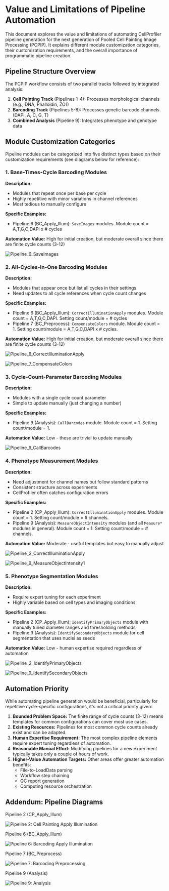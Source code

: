 # Value and Limitations of Pipeline Automation

This document explores the value and limitations of automating CellProfiler pipeline generation for the next generation of Pooled Cell Painting Image Processing (PCPIP). It explains different module customization categories, their customization requirements, and the overall importance of programmatic pipeline creation.

## Pipeline Structure Overview

The PCPIP workflow consists of two parallel tracks followed by integrated analysis:

1. **Cell Painting Track** (Pipelines 1-4): Processes morphological channels (e.g., DNA, Phalloidin, ZO1)
2. **Barcoding Track** (Pipelines 5-8): Processes genetic barcode channels (DAPI, A, C, G, T)
3. **Combined Analysis** (Pipeline 9): Integrates phenotype and genotype data

## Module Customization Categories

Pipeline modules can be categorized into five distinct types based on their customization requirements (see diagrams below for reference):

### 1. Base-Times-Cycle Barcoding Modules

**Description:**

- Modules that repeat once per base per cycle
- Highly repetitive with minor variations in channel references
- Most tedious to manually configure

**Specific Examples:**

- Pipeline 6 (BC_Apply_Illum): `SaveImages` modules. Module count = A,T,G,C,DAPI x # cycles

**Automation Value:** High for initial creation, but moderate overall since there are finite cycle counts (3-12)

![Pipeline_6_SaveImages](../assets/sample_modules/p6_SaveImages.png)

### 2. All-Cycles-In-One Barcoding Modules

**Description:**

- Modules that appear once but list all cycles in their settings
- Need updates to all cycle references when cycle count changes

**Specific Examples:**

- Pipeline 6 (BC_Apply_Illum): `CorrectIlluminationApply` modules. Module count = A,T,G,C,DAPI. Setting count/module = # cycles
- Pipeline 7 (BC_Preprocess): `CompensateColors` module. Module count = 1. Setting count/module = A,T,G,C,DAPI x # cycles.

**Automation Value:** High for initial creation, but moderate overall since there are finite cycle counts (3-12)

![Pipeline_6_CorrectIlluminationApply](../assets/sample_modules/p6_CorrectIlluminationApply.png)

![Pipeline_7_CompensateColors](../assets/sample_modules/p7_CompensateColors.png)

### 3. Cycle-Count-Parameter Barcoding Modules

**Description:**

- Modules with a single cycle count parameter
- Simple to update manually (just changing a number)

**Specific Examples:**

- Pipeline 9 (Analysis): `CallBarcodes` module. Module count = 1. Setting count/module = 1.

**Automation Value:** Low - these are trivial to update manually

![Pipeline_9_CallBarcodes](../assets/sample_modules/p9_CallBarcodes.png)

### 4. Phenotype Measurement Modules

**Description:**

- Need adjustment for channel names but follow standard patterns
- Consistent structure across experiments
- CellProfiler often catches configuration errors

**Specific Examples:**

- Pipeline 2 (CP_Apply_Illum): `CorrectIlluminationApply` modules. Module count = 1. Setting count/module = # channels.
- Pipeline 9 (Analysis): `MeasureObjectIntensity` modules (and all `Measure*` modules in general). Module count = 1. Setting count/module = # channels.

**Automation Value:** Moderate - useful templates but easy to manually adjust

![Pipeline_2_CorrectIlluminationApply](../assets/sample_modules/p2_CorrectIlluminationApply.png)

![Pipeline_9_MeasureObjectIntensity1](../assets/sample_modules/p9_MeasureObjectIntensity1.png)


### 5. Phenotype Segmentation Modules

**Description:**

- Require expert tuning for each experiment
- Highly variable based on cell types and imaging conditions

**Specific Examples:**

- Pipeline 2 (CP_Apply_Illum): `IdentifyPrimaryObjects` module with manually tuned diameter ranges and thresholding methods
- Pipeline 9 (Analysis): `IdentifySecondaryObjects` module for cell segmentation that uses nuclei as seeds

**Automation Value:** Low - human expertise required regardless of automation

![Pipeline_2_IdentifyPrimaryObjects](../assets/sample_modules/p2_IdentifyPrimaryObjects.png)

![Pipeline_9_IdentifySecondaryObjects](../assets/sample_modules/p9_IdentifySecondaryObjects.png)

## Automation Priority

While automating pipeline generation would be beneficial, particularly for repetitive cycle-specific configurations, it's not a critical priority given:

1. **Bounded Problem Space:** The finite range of cycle counts (3-12) means templates for common configurations can cover most use cases.
2. **Existing Resources:** Pipelines for most common cycle counts already exist and can be adapted.
3. **Human Expertise Requirement:** The most complex pipeline elements require expert tuning regardless of automation.
4. **Reasonable Manual Effort:** Modifying pipelines for a new experiment typically takes only a couple of hours of work.
5. **Higher-Value Automation Targets:** Other areas offer greater automation benefits:
      - File-to-LoadData parsing
      - Workflow step chaining
      - QC report generation
      - Computing resource orchestration

## Addendum: Pipeline Diagrams

Pipeline 2 (CP_Apply_Illum)

![Pipeline 2: Cell Painting Apply Illumination](../legacy/pcpip-pipelines/_ref_graph_format/svg/ref_2_CP_Apply_Illum.svg)

Pipeline 6 (BC_Apply_Illum)

![Pipeline 6: Barcoding Apply Illumination](../legacy/pcpip-pipelines/_ref_graph_format/svg/ref_6_BC_Apply_Illum.svg)

Pipeline 7 (BC_Preprocess)

![Pipeline 7: Barcoding Preprocessing](../legacy/pcpip-pipelines/_ref_graph_format/svg/ref_7_BC_Preprocess.svg)

Pipeline 9 (Analysis)

![Pipeline 9: Analysis](../legacy/pcpip-pipelines/_ref_graph_format/svg/ref_9_Analysis.svg)

